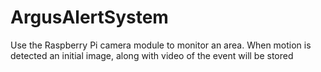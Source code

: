 ArgusAlertSystem
================

Use the Raspberry Pi camera module to monitor an area. When motion is detected an initial image, along with video of the event will be stored
